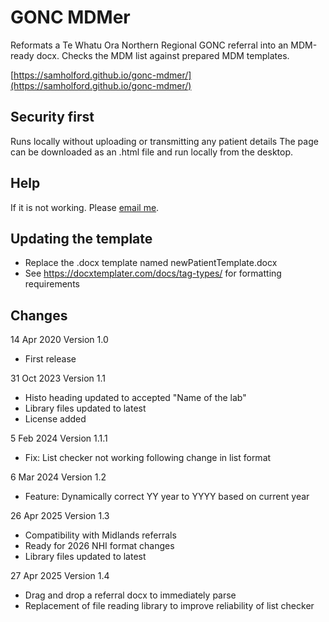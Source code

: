 # GONC MDMer

Reformats a Te Whatu Ora Northern Regional GONC referral into an MDM-ready docx.
Checks the MDM list against prepared MDM templates.

[https://samholford.github.io/gonc-mdmer/](https://samholford.github.io/gonc-mdmer/)

## Security first
Runs locally without uploading or transmitting any patient details
The page can be downloaded as an .html file and run locally from the desktop.

## Help

If it is not working. Please [email me](mailto:samholford@gmail.com).

## Updating the template

- Replace the .docx template named newPatientTemplate.docx
- See https://docxtemplater.com/docs/tag-types/ for formatting requirements

## Changes

14 Apr 2020 Version 1.0
- First release

31 Oct 2023 Version 1.1
- Histo heading updated to accepted "Name of the lab"
- Library files updated to latest
- License added

5 Feb 2024 Version 1.1.1
- Fix: List checker not working following change in list format

6 Mar 2024 Version 1.2
- Feature: Dynamically correct YY year to YYYY based on current year

26 Apr 2025 Version 1.3
- Compatibility with Midlands referrals
- Ready for 2026 NHI format changes
- Library files updated to latest

27 Apr 2025 Version 1.4
- Drag and drop a referral docx to immediately parse
- Replacement of file reading library to improve reliability of list checker